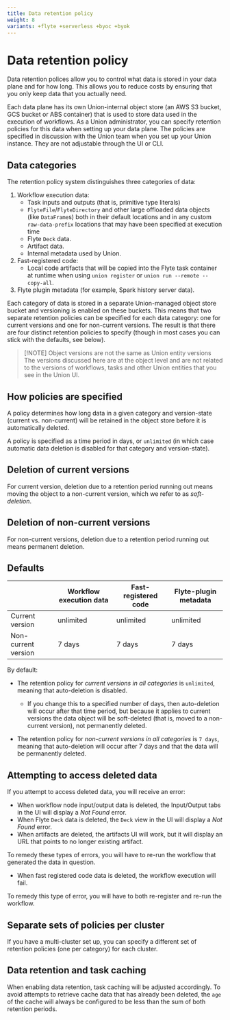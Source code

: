 ```yaml
---
title: Data retention policy
weight: 8
variants: +flyte +serverless +byoc +byok
---
```


# Data retention policy

Data retention polices allow you to control what data is stored in your data plane and for how long.
This allows you to reduce costs by ensuring that you only keep data that you actually need.

Each data plane has its own Union-internal object store (an AWS S3 bucket, GCS bucket or ABS container) that is used to store data used in the execution of workflows.
As a Union administrator, you can specify retention policies for this data when setting up your data plane.
The policies are specified in discussion with the Union team when you set up your Union instance.
They are not adjustable through the UI or CLI.

## Data categories

The retention policy system distinguishes three categories of data:

1. Workflow execution data:
   - Task inputs and outputs (that is, primitive type literals)
   - `FlyteFile`/`FlyteDirectory` and other large offloaded data objects (like `DataFrame`s) both in their default locations and in any custom `raw-data-prefix` locations that may have been specified at execution time
   - Flyte `Deck` data.
   - Artifact data.
   - Internal metadata used by Union.
2. Fast-registered code:
   - Local code artifacts that will be copied into the Flyte task container at runtime when using `union register` or `union run --remote --copy-all`.
3. Flyte plugin metadata (for example, Spark history server data).

Each category of data is stored in a separate Union-managed object store bucket and versioning is enabled on these buckets.
This means that two separate retention policies can be specified for each data category: one for current versions and one for non-current versions.
The result is that there are four distinct retention policies to specify (though in most cases you can stick with the defaults, see below).

> [!NOTE] Object versions are not the same as Union entity versions
> The versions discussed here are at the object level and are not related to the versions of workflows,
> tasks and other Union entities that you see in the Union UI.

## How policies are specified

A policy determines how long data in a given category and version-state (current vs. non-current) will be retained in the object store before it is automatically deleted.

A policy is specified as a time period in days, or `unlimited` (in which case automatic data deletion is disabled for that category and version-state).

## Deletion of current versions

For current version, deletion due to a retention period running out means moving the object to a non-current version, which we refer to as _soft-deletion_.

## Deletion of non-current versions

For non-current versions, deletion due to a retention period running out means permanent deletion.

## Defaults

|                     | Workflow execution data | Fast-registered code | Flyte-plugin metadata |
| ------------------- | ----------------------- | -------------------- | --------------------- |
| Current version     | unlimited               | unlimited            | unlimited             |
| Non-current version | 7 days                  | 7 days               | 7 days                |

By default:

- The retention policy for _current versions in all categories_ is `unlimited`, meaning that auto-deletion is disabled.

  - If you change this to a specified number of days, then auto-deletion will occur after that time period, but because it applies to current versions the data object will be soft-deleted (that is, moved to a non-current version), not permanently deleted.

- The retention policy for _non-current versions in all categories_ is `7 days`, meaning that auto-deletion will occur after 7 days and that the data will be permanently deleted.

## Attempting to access deleted data

If you attempt to access deleted data, you will receive an error:

- When workflow node input/output data is deleted, the Input/Output tabs in the UI will display a _Not Found_ error.
- When Flyte `Deck` data is deleted, the `Deck` view in the UI will display a _Not Found_ error.
- When artifacts are deleted, the artifacts UI will work, but it will display an URL that points to no longer existing artifact.

To remedy these types of errors, you will have to re-run the workflow that generated the data in question.

- When fast registered code data is deleted, the workflow execution will fail.

To remedy this type of error, you will have to both re-register and re-run the workflow.

## Separate sets of policies per cluster

If you have a multi-cluster set up, you can specify a different set of retention policies (one per category) for each cluster.

## Data retention and task caching

When enabling data retention, task caching will be adjusted accordingly. To avoid attempts to retrieve cache data that has already been deleted, the `age` of the cache will always be configured to be less than the sum of both retention periods.
